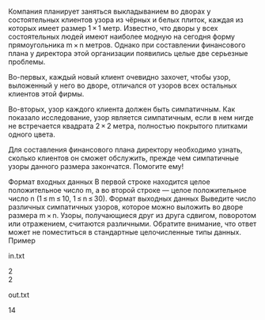 Компания планирует заняться выкладыванием во дворах у состоятельных клиентов узора из чёрных и белых плиток, каждая из которых имеет размер 1 × 1 метр. Известно, что дворы у всех состоятельных людей имеют наиболее модную на сегодня форму прямоугольника m × n метров. Однако при составлении финансового плана  у директора этой организации появились целые две серьезные проблемы.

Во-первых, каждый новый клиент очевидно захочет, чтобы узор, выложенный у него во дворе, отличался от узоров всех остальных клиентов этой фирмы.

Во-вторых, узор каждого клиента должен быть симпатичным. Как показало исследование, узор является симпатичным, если в нем нигде не встречается квадрата 2 × 2 метра, полностью покрытого плитками одного цвета. 









Для составления финансового плана директору необходимо узнать, сколько клиентов он сможет обслужить, прежде чем симпатичные узоры данного размера закончатся. Помогите ему!

Формат входных данных
В первой строке находится целое положительное число m, а во второй строке — целое положительное число n (1 ≤ m ≤ 10, 1 ≤ n ≤ 30).
Формат выходных данных
Выведите число различных симпатичных узоров, которое можно выложить во дворе размера m × n. Узоры, получающиеся друг из друга сдвигом, поворотом или отражением, считаются различными. Обратите внимание, что ответ может не поместиться в стандартные целочисленные типы данных.
Пример

in.txt	

2         
2

out.txt

 14
